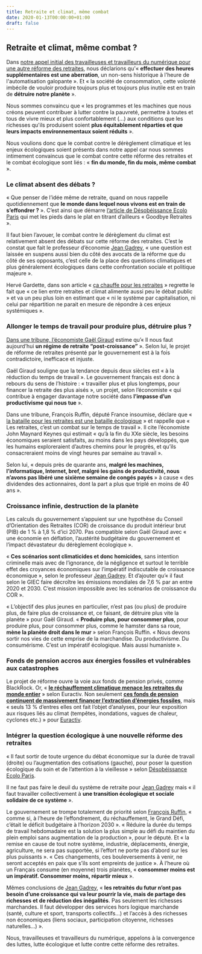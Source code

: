 ```yaml
---
title: Retraite et climat, même combat
date: 2020-01-13T00:00:00+01:00  
draft: false
---
```

## Retraite et climat, même combat ?

Dans [notre appel initial des travailleuses et travailleurs du numérique pour une autre réforme des retraites](/), nous
déclarions qu'« **effectuer des heures supplémentaires est une aberration**, un non-sens historique à l'heure de
l'automatisation galopante ». Et « la société de consommation, cette volonté imbécile de vouloir produire toujours plus et
toujours plus inutile est en train de **détruire notre planète** ».

Nous sommes convaincu que « les programmes et les machines que nous créons peuvent contribuer à lutter contre la pauvreté,
permettre à toutes et tous de vivre mieux et plus confortablement (...) aux conditions que les richesses qu'ils produisent
soient **plus équitablement réparties et que leurs impacts environnementaux soient réduits** ».

Nous voulions donc que le combat contre le dérèglement climatique et les enjeux écologiques soient présents dans notre appel
car nous sommes intimement convaincus que le combat contre cette réforme des retraites et le combat écologique sont liés :
« **fin du monde, fin du mois, même combat** ».

### Le climat absent des débats ?

« Que penser de l’idée même de retraite, quand on nous rappelle quotidiennement que **le monde dans lequel nous vivons est en 
train de s’effondrer ?** ». C’est ainsi que démarre [l’article de Désobéissance Ecolo Paris](https://lundi.am/Goodbye-Retraites)
qui met les pieds dans le plat en titrant d’ailleurs « Goodbye Retraites ».

Il faut bien l’avouer, le combat contre le dérèglement du climat est relativement absent des débats sur cette réforme des
retraites.
C’est le constat que fait le professeur d’économie [Jean Gadrey](https://blogs.alternatives-economiques.fr/gadrey/2019/12/12/grand-cor-malade-toute-prospective-des-retraites-presupposant-la-croissance-revient-a-pourrir-la-vie-des-futurs-retraites),
« une question est laissée en suspens aussi bien du côté des avocats de la réforme que du côté de ses opposants, c’est celle
de la place des questions climatiques et plus généralement écologiques dans cette confrontation sociale et politique majeure ».

Hervé Gardette, dans son article « [ça chauffe pour les retraites](https://www.franceculture.fr/emissions/la-transition/une-retraite-oui-mais-sur-quelle-planete) »
regrette le fait que « ce lien entre retraites et climat alimente aussi peu le débat public » et va un peu plus loin en
estimant que « ni le système par capitalisation, ni celui par répartition ne parait en mesure de répondre à ces enjeux
systémiques ».

### Allonger le temps de travail pour produire plus, détruire plus ?

[Dans une tribune, l’économiste Gaël Giraud](https://www.lemonde.fr/idees/article/2019/12/26/il-nous-faut-aujourd-hui-un-regime-de-retraite-post-croissance_6024118_3232.html)
estime qu’« Il nous faut aujourd’hui **un régime de retraite “post-croissance”** ». Selon lui, le projet de réforme de retraites
présenté par le gouvernement est à la fois contradictoire, inefficace et injuste.

Gaël Giraud souligne que la tendance depuis deux siècles est « à la réduction du temps de travail ».
Le gouvernement français est donc à rebours du sens de l’histoire :
« travailler plus et plus longtemps, pour financer la retraite des plus aisés »,
un projet, selon l’économiste « qui contribue à engager davantage notre société dans **l’impasse d’un productivisme qui nous
tue** ».

Dans une tribune, François Ruffin, député France insoumise, déclare que « [la bataille pour les retraites est une bataille
écologique](https://reporterre.net/La-bataille-pour-les-retraites-est-une-bataille-ecologique) » et rappelle que « Les
retraites, c’est un combat sur le temps de travail ».
Il cite l’économiste John Maynard Keynes qui estimait « qu’à la fin du XXe siècle, les besoins économiques seraient satisfaits,
au moins dans les pays développés, que les humains exploreraient d’autres chemins pour le progrès, et qu’ils consacreraient
moins de vingt heures par semaine au travail ».

Selon lui, « depuis près de quarante ans, **malgré les machines, l’informatique, Internet, bref, malgré les gains de
productivité, nous n’avons pas libéré une sixième semaine de congés payés** » à cause « des dividendes des actionnaires,
dont la part a plus que triplé en moins de 40 ans ».

### Croissance infinie, destruction de la planète

Les calculs du gouvernement s’appuient sur une hypothèse du Conseil d’Orientation des Retraites (COR) de croissance du produit
intérieur brut (PIB) de 1 % à 1,8 % d’ici 2070. Pas compatible selon Gaël Giraud avec « une économie en déflation, l’austérité
budgétaire du gouvernement et l’impact dévastateur du dérèglement écologique ».

« **Ces scénarios sont climaticides et donc homicides**, sans intention criminelle mais avec de l’ignorance, de la négligence et
surtout le terrible effet des croyances économiques sur l’impératif indiscutable de croissance économique », selon le
professeur [Jean Gadrey](https://blogs.alternatives-economiques.fr/gadrey/2019/12/12/grand-cor-malade-toute-prospective-des-retraites-presupposant-la-croissance-revient-a-pourrir-la-vie-des-futurs-retraites).
Et d’ajouter qu’« il faut selon le GIEC faire décroître les émissions mondiales de 7,6 % par an entre 2020 et 2030. C’est
mission impossible avec les scénarios de croissance du COR ».

« L’objectif des plus jeunes en particulier, n’est pas (ou plus) de produire plus, de faire plus de croissance et, ce faisant,
de détruire plus vite la planète » pour Gaël Giraud. « **Produire plus, pour consommer plus**, pour produire plus,
pour consommer plus, comme le hamster dans sa roue, **mène la planète droit dans le mur** » selon François Ruffin.
« Nous devons sortir nos vies de cette emprise de la marchandise. Du productivisme. Du consumérisme.
C’est un impératif écologique. Mais aussi humaniste ».

### Fonds de pension accros aux énergies fossiles et vulnérables aux catastrophes

Le projet de réforme ouvre la voie aux fonds de pension privés, comme BlackRock.
Or, « [**le réchauffement climatique menace les retraites du monde entier**](https://www.euractiv.fr/section/developpement-durable/news/worlds-pension-funds-largely-blind-to-climate-risks-study-reveals/) »
selon Euractiv.
Non seulement [**ces fonds de pension continuent de massivement financer l’extraction  d’énergies fossiles**](https://www.lesechos.fr/finance-marches/gestion-actifs/blackrock-critique-pour-son-inaction-sur-le-climat-1133912),
mais « seuls 13 % d’entres elles ont fait l’objet d’analyses, pour leur exposition aux risques liés au climat (tempêtes,
inondations, vagues de chaleur, cyclones etc.) » pour [Euractiv](https://www.euractiv.fr/section/developpement-durable/news/worlds-pension-funds-largely-blind-to-climate-risks-study-reveals/).

### Intégrer la question écologique à une nouvelle réforme des retraites

« Il faut sortir de toute urgence du débat économique sur la durée de travail (droite) ou l’augmentation des cotisations
(gauche), pour poser la question écologique du soin et de l’attention à la vieillesse » selon
[Désobéissance Ecolo Paris](https://lundi.am/Goodbye-Retraites).

Il ne faut pas faire le deuil du système de retraite pour [Jean Gadrey](https://blogs.alternatives-economiques.fr/gadrey/2019/12/12/grand-cor-malade-toute-prospective-des-retraites-presupposant-la-croissance-revient-a-pourrir-la-vie-des-futurs-retraites)
mais « il faut travailler collectivement à **une transition écologique et sociale solidaire de ce système** ».

Le gouvernement se trompe totalement de priorité selon [François Ruffin](https://reporterre.net/La-bataille-pour-les-retraites-est-une-bataille-ecologique),
« comme si, à l’heure de l’effondrement, du réchauffement, le Grand Défi, c’était le déficit budgétaire à l’horizon 2030 ».
« Réduire la durée du temps de travail hebdomadaire est la solution la plus simple au défi du maintien du plein emploi sans
augmentation de la production », pour le député. Et « la remise en cause de tout notre système, industrie, déplacements,
énergie, agriculture, ne sera pas supportée, si l’effort ne porte pas d’abord sur les plus puissants ». « Ces changements, ces
bouleversements à venir, ne seront acceptés en paix que s’ils sont empreints de justice ». À l’heure où un Français consume
(en moyenne) trois planètes, « **consommer moins est un impératif. Consommer moins, répartir mieux** ».

Mêmes conclusions de [Jean Gadrey](https://blogs.alternatives-economiques.fr/gadrey/2019/12/12/grand-cor-malade-toute-prospective-des-retraites-presupposant-la-croissance-revient-a-pourrir-la-vie-des-futurs-retraites),
« **les retraités du futur n’ont pas besoin d’une croissance qui va leur pourrir la vie, mais de partage des richesses et de
réduction des inégalités**. Pas seulement les richesses marchandes. Il faut développer des services hors logique marchande
(santé, culture et sport, transports collectifs…) et l’accès à des richesses non économiques (liens sociaux, participation
citoyenne, richesses naturelles…) ».

Nous, travailleuses et travailleurs du numérique, appelons à la convergence des luttes, lutte écologique et lutte contre
cette réforme des retraites.
